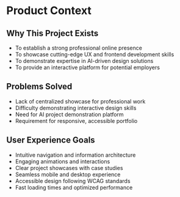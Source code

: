 # Product Context

## Why This Project Exists
- To establish a strong professional online presence
- To showcase cutting-edge UX and frontend development skills
- To demonstrate expertise in AI-driven design solutions
- To provide an interactive platform for potential employers

## Problems Solved
- Lack of centralized showcase for professional work
- Difficulty demonstrating interactive design skills
- Need for AI project demonstration platform
- Requirement for responsive, accessible portfolio

## User Experience Goals
- Intuitive navigation and information architecture
- Engaging animations and interactions
- Clear project showcases with case studies
- Seamless mobile and desktop experience
- Accessible design following WCAG standards
- Fast loading times and optimized performance
